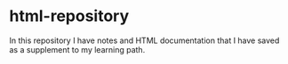 # html-repository
In this repository I have notes and HTML documentation that I have saved as a supplement to my learning path.
